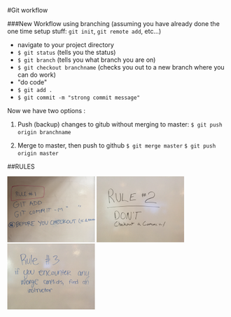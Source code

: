 #Git workflow

###New Workflow using branching (assuming you have already done the one time setup stuff: `git init`, `git remote add`, etc...)

* navigate to your project directory
* `$ git status` (tells you the status)
* `$ git branch` (tells you what branch you are on)
* `$ git checkout branchname` (checks you out to a new branch where you can do work)
* "do code"
* `$ git add .`
* `$ git commit -m "strong commit message"`

Now we have two options :

1. Push (backup) changes to gitub without merging to master:
`$ git push origin branchname `

2. Merge to master, then push to github
`$ git merge master`
`$ git push origin master`

##RULES

<img src="IMG_0313.JPG" style="width:200px" />
<img src="IMG_0314.JPG" style="width:200px" />
<img src="IMG_0315.JPG" style="width:200px" />
